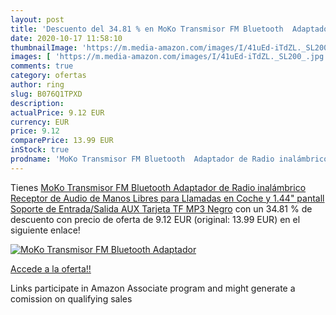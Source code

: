 ```yaml
---
layout: post
title: 'Descuento del 34.81 % en MoKo Transmisor FM Bluetooth  Adaptador '
date: 2020-10-17 11:58:10
thumbnailImage: 'https://m.media-amazon.com/images/I/41uEd-iTdZL._SL200_.jpg'
images: [ 'https://m.media-amazon.com/images/I/41uEd-iTdZL._SL200_.jpg' ]
comments: true
category: ofertas
author: ring
slug: B076Q1TPXD
description:
actualPrice: 9.12 EUR
currency: EUR
price: 9.12
comparePrice: 13.99 EUR
inStock: true
prodname: 'MoKo Transmisor FM Bluetooth  Adaptador de Radio inalámbrico Receptor de Audio de Manos Libres para Llamadas en Coche y 1.44" pantall  Soporte de Entrada/Salida AUX  Tarjeta TF  MP3  Negro'
---
```


Tienes [MoKo Transmisor FM Bluetooth  Adaptador de Radio inalámbrico Receptor de Audio de Manos Libres para Llamadas en Coche y 1.44" pantall  Soporte de Entrada/Salida AUX  Tarjeta TF  MP3  Negro](https://www.amazon.es/dp/B076Q1TPXD/?tag=tolees-21) con un 34.81 % de descuento con precio de oferta de 9.12 EUR (original: 13.99 EUR) en el siguiente enlace!

[![MoKo Transmisor FM Bluetooth  Adaptador ](https://m.media-amazon.com/images/I/41uEd-iTdZL._SL200_.jpg)](https://www.amazon.es/dp/B076Q1TPXD/?tag=tolees-21)

[Accede a la oferta!!](https://www.amazon.es/dp/B076Q1TPXD/?tag=tolees-21)

Links participate in Amazon Associate program and might generate a comission on qualifying sales


